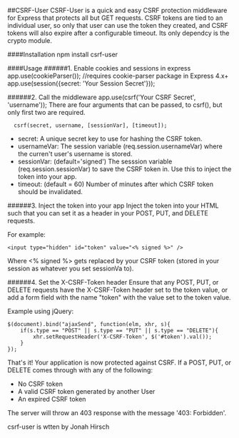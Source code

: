 ##CSRF-User
CSRF-User is a quick and easy CSRF protection middleware for Express that protects all but GET requests. CSRF tokens are tied to an individual user, so only that user can use the token they created, and CSRF tokens will also expire after a configurable timeout.
Its only dependcy is the crypto module.


####Installation
    npm install csrf-user

####Usage
######1. Enable cookies and sessions in express
    app.use(cookieParser()); //requires cookie-parser package in Express 4.x+
    app.use(session({secret: 'Your Session Secret'}));
    
######2. Call the middleware
      app.use(csrf('Your CSRF Secret', 'username'));
There are four arguments that can be passed, to csrf(), but only first two are required.

      csrf(secret, username, [sessionVar], [timeout]);

* secret: A unique secret key to use for hashing the CSRF token.
* usernameVar: The session variable (req.session.usernameVar) where the curren't user's username is stored.
* sessionVar: (default='signed') The sesssion variable (req.session.sessionVar) to save the CSRF token in. Use this to inject the token into your app.
* timeout: (default = 60) Number of minutes after which CSRF token should be invalidated.

######3. Inject the token into your app
Inject the token into your HTML such that you can set it as a header in your POST, PUT, and DELETE requests.

For example:

    <input type="hidden" id="token" value="<% signed %>" />
Where <% signed %> gets replaced by your CSRF token (stored in your session as whatever you set sessionVa to).

######4. Set the X-CSRF-Token header
Ensure that any POST, PUT, or DELETE requests have the X-CSRF-Token header set to the token value, or add a form field with the name "token" with the value set to the token value.

Example using jQuery:

    $(document).bind("ajaxSend", function(elm, xhr, s){
	    if(s.type == "POST" || s.type == "PUT" || s.type == "DELETE"){
		    xhr.setRequestHeader('X-CSRF-Token', $('#token').val());
    	}
    });
      

That's it! Your application is now protected against CSRF. If a POST, PUT, or DELETE comes through with any of the following:

* No CSRF token
* A valid CSRF token generated by another User
* An expired CSRF token

The server will throw an 403 response with the message '403: Forbidden'.

csrf-user is wtten by Jonah Hirsch

